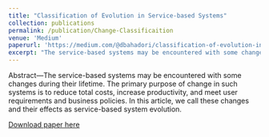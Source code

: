 ```yaml
---
title: "Classification of Evolution in Service-based Systems"
collection: publications
permalink: /publication/Change-Classificaition
venue: 'Medium'
paperurl: 'https://medium.com/@dbahadori/classification-of-evolution-in-service-based-systems-5c7449ee34c5'
excerpt: "The service-based systems may be encountered with some changes during their lifetime. The primary purpose of change in such systems is to reduce total costs, increase productivity, and meet user requirements and business policies. In this article, we call these changes and their effects as service-based system evolution."
---
```

Abstract—The service-based systems may be encountered with some changes during their lifetime. The primary purpose of change in such systems is to reduce total costs, increase productivity, and meet user requirements and business policies. In this article, we call these changes and their effects as service-based system evolution.

[Download paper here](https://medium.com/@dbahadori/classification-of-evolution-in-service-based-systems-5c7449ee34c5)
